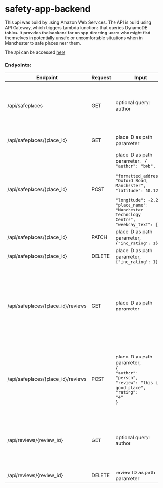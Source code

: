 # safety-app-backend

This api was build by using Amazon Web Services. The API is build using API Gateway, which triggers Lambda functions that queries DynamoDB tables.
It provides the backend for an app directing users who might find themselves in potentially unsafe or uncomfortable situations when in Manchester to safe places near them. 

The api can be accessed [here](https://2aw2ojaww1.execute-api.eu-west-2.amazonaws.com/api)


### Endpoints: 

Endpoint                           | Request | Input | Returns                                                                                                                                                                                                                                                                                                                                                  |
| ---------------------------------- | ------- | ------- | ------------------------------------------------------------------------------------------------------------------------------------------------------------------------------------------------------------------------------------------------------------------------------------------------------------------------------------------------------- |
| /api/safeplaces               | GET   | optional query: author | Gets all the safe places from the database. Returns <code>"Items": [ <br> {<br>  "place_id": "ChIJ0VTAWfCue0gRFM2lcIaciFY"},<br>  {"place_id": "ChIJB_4uquyxe0gRcLqDm4_2N4k"}, ...]</code>|                                                                                                                                                       |
| /api/safeplaces/{place_id}    | GET   | place ID as path parameter | <code>"Item": <br>{<br>"place_id": "ChIJ0VTAWfCue0gRFM2lcIaciFY"}</code>|                                                                                                                                                       |
| /api/safeplaces/{place_id}    | POST  | place ID as path parameter, <code> { "author": "bob",<br> "formatted_address": "Oxford Road, Manchester", <br>"latitude": 50.123, <br>"longitude": -2.24, <br>"place_name": "Manchester Technology Centre", <br>"weekday_text": [] }| Returns the posted safeplace |                                                                                                                                                      |
| /api/safeplaces/{place_id}    | PATCH  | place ID as path parameter, <br> <code>{"inc_rating": 1}</code>  | Returns the posted place. TBC </code>|                                                                                                                                                       |
| /api/safeplaces/{place_id}    | DELETE  | place ID as path parameter, <br> <code>{"inc_rating": 1}</code>  | Returns 204. |                                                                                                                                                       |
| /api/safeplaces/{place_id}/reviews   | GET  | place ID as path parameter  | Returns all reviews for a place. <code>"Items": <br>[ <br>{<br>"place_id": "ChIJ0VTAWfCue0gRFM2lcIaciFY",<br>"rating": "5",<br>"review_id": "1",<br>"author": "NotWeirdo",<br>"body": "Was turbo safe, man"<br>}<br>...<br>]</code>|                                                                                                                                                       |
| /api/safeplaces/{place_id}/reviews   | POST  | place ID as path parameter,<br><code>{<br>"author": "person",<br>"review": "this is a good place",<br>"rating": "4"<br>} | Returns the posted review. <code>{<br>"place_id": "ChIJ0VTAWfCue0gRFM2lcIaciFY",<br>"review_id": "0a16454f-1ef5-4f32-98c1-82255beff330", <br>"author": "person",<br>"review": "this is a good place",<br>"rating": "4"<br>}</code>|                                                                                                                                                       |
| /api/reviews/{review_id}    | GET   | optional query: author | Returns the specfied review. <code>{<br>"rating": "5",<br> "review_id": "0a16454f-1ef5-4f32-98c1-82255beff330", <br>"place_id": "abcdef12345", <br>"body": "super safe", <br>"author": "me"<br>}</code>|                                                                                                                                                       |
| /api/reviews/{review_id}    | DELETE   | review ID as path parameter | Returns 204.|                                                                                                                                                       |
